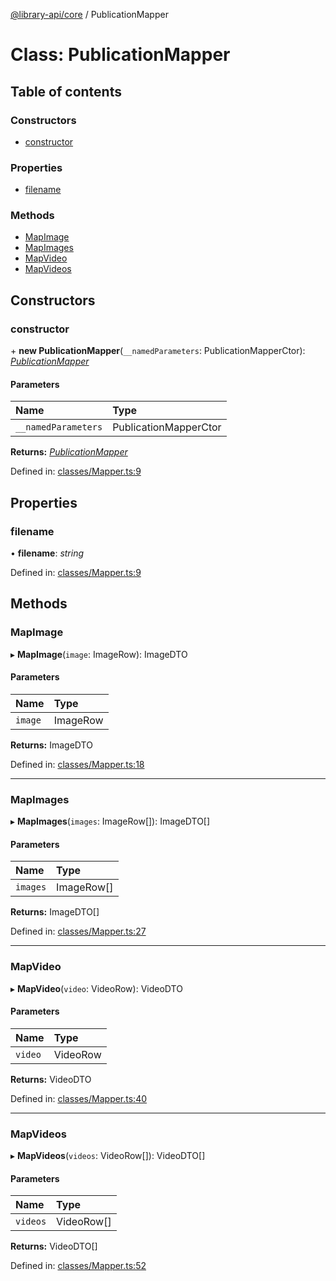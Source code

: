 [@library-api/core](../README.md) / PublicationMapper

# Class: PublicationMapper

## Table of contents

### Constructors

- [constructor](publicationmapper.md#constructor)

### Properties

- [filename](publicationmapper.md#filename)

### Methods

- [MapImage](publicationmapper.md#mapimage)
- [MapImages](publicationmapper.md#mapimages)
- [MapVideo](publicationmapper.md#mapvideo)
- [MapVideos](publicationmapper.md#mapvideos)

## Constructors

### constructor

\+ **new PublicationMapper**(`__namedParameters`: PublicationMapperCtor): [*PublicationMapper*](publicationmapper.md)

#### Parameters

| Name | Type |
| :------ | :------ |
| `__namedParameters` | PublicationMapperCtor |

**Returns:** [*PublicationMapper*](publicationmapper.md)

Defined in: [classes/Mapper.ts:9](https://github.com/BenShelton/library-api/blob/ba93c4c/packages/core/src/classes/Mapper.ts#L9)

## Properties

### filename

• **filename**: *string*

Defined in: [classes/Mapper.ts:9](https://github.com/BenShelton/library-api/blob/ba93c4c/packages/core/src/classes/Mapper.ts#L9)

## Methods

### MapImage

▸ **MapImage**(`image`: ImageRow): ImageDTO

#### Parameters

| Name | Type |
| :------ | :------ |
| `image` | ImageRow |

**Returns:** ImageDTO

Defined in: [classes/Mapper.ts:18](https://github.com/BenShelton/library-api/blob/ba93c4c/packages/core/src/classes/Mapper.ts#L18)

___

### MapImages

▸ **MapImages**(`images`: ImageRow[]): ImageDTO[]

#### Parameters

| Name | Type |
| :------ | :------ |
| `images` | ImageRow[] |

**Returns:** ImageDTO[]

Defined in: [classes/Mapper.ts:27](https://github.com/BenShelton/library-api/blob/ba93c4c/packages/core/src/classes/Mapper.ts#L27)

___

### MapVideo

▸ **MapVideo**(`video`: VideoRow): VideoDTO

#### Parameters

| Name | Type |
| :------ | :------ |
| `video` | VideoRow |

**Returns:** VideoDTO

Defined in: [classes/Mapper.ts:40](https://github.com/BenShelton/library-api/blob/ba93c4c/packages/core/src/classes/Mapper.ts#L40)

___

### MapVideos

▸ **MapVideos**(`videos`: VideoRow[]): VideoDTO[]

#### Parameters

| Name | Type |
| :------ | :------ |
| `videos` | VideoRow[] |

**Returns:** VideoDTO[]

Defined in: [classes/Mapper.ts:52](https://github.com/BenShelton/library-api/blob/ba93c4c/packages/core/src/classes/Mapper.ts#L52)
